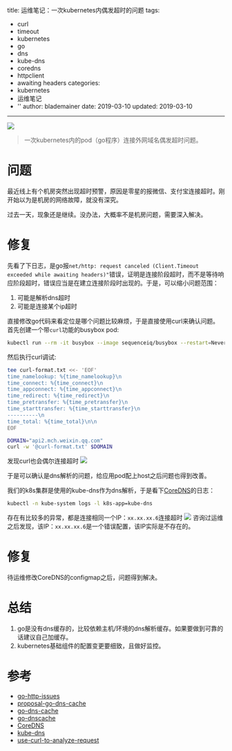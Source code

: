 title: 运维笔记：一次kubernetes内偶发超时的问题
tags:
  - curl
  - timeout
  - kubernetes
  - go
  - dns
  - kube-dns
  - coredns
  - httpclient
  - awaiting headers
categories:
  - kubernetes
  - 运维笔记
  - ''
author: blademainer
date: 2019-03-10
updated: 2019-03-10
---
![](/images/pasted-5.png)
> 一次kubernetes内的pod（go程序）连接外网域名偶发超时问题。
<!-- more -->

# 问题

最近线上有个机房突然出现超时预警，原因是零星的报微信、支付宝连接超时。刚开始以为是机房的网络故障，就没有深究。

过去一天，现象还是继续。没办法，大概率不是机房问题，需要深入解决。


# 修复
先看了下日志，是go报`net/http: request canceled (Client.Timeout exceeded while awaiting headers)"`错误，证明是连接阶段超时，而不是等待响应阶段超时，错误应当是在建立连接阶段时出现的。于是，可以缩小问题范围：
1. 可能是解析dns超时
2. 可能是连接某个ip超时

直接修改go代码来看定位是哪个问题比较麻烦，于是直接使用curl来确认问题。首先创建一个带`curl`功能的busybox pod:
```bash
kubectl run --rm -it busybox --image sequenceiq/busybox --restart=Never
```
然后执行curl调试:
```bash
tee curl-format.txt <<- 'EOF'
time_namelookup: %{time_namelookup}\n
time_connect: %{time_connect}\n
time_appconnect: %{time_appconnect}\n
time_redirect: %{time_redirect}\n
time_pretransfer: %{time_pretransfer}\n
time_starttransfer: %{time_starttransfer}\n
----------\n
time_total: %{time_total}\n\n
EOF

DOMAIN="api2.mch.weixin.qq.com"
curl -w '@curl-format.txt' $DOMAIN
```
发现curl也会偶尔连接超时
![](/images/pasted-1.png)

于是可以确认是dns解析的问题，给应用pod配上host之后问题也得到改善。

我们的k8s集群是使用的kube-dns作为dns解析，于是看下[CoreDNS](https://kubernetes.io/docs/tasks/administer-cluster/dns-custom-nameservers/)的日志：
```bash
kubectl -n kube-system logs -l k8s-app=kube-dns
```
存在有比较多的异常，都是连接相同一个IP：`xx.xx.xx.6`连接超时
![](/images/pasted-3.png)
咨询过运维之后发现，该IP：`xx.xx.xx.6`是一个错误配置，该IP实际是不存在的。

# 修复
待运维修改CoreDNS的configmap之后，问题得到解决。

# 总结
1. go是没有dns缓存的，比较依赖主机/环境的dns解析缓存。如果要做到可靠的话建议自己加缓存。
2. kubernetes基础组件的配置变更要细致，且做好监控。

# 参考
- [go-http-issues](https://github.com/golang/go/issues/16094)
- [proposal-go-dns-cache](https://github.com/golang/go/issues/24796)
- [go-dns-cache](https://stackoverflow.com/questions/40251727/does-go-cache-dns-lookups)
- [go-dnscache](https://github.com/mercari/go-dnscache)
- [CoreDNS](https://kubernetes.io/docs/tasks/administer-cluster/dns-custom-nameservers/)
- [kube-dns](https://kubernetes.io/zh/docs/tasks/administer-cluster/dns-custom-nameservers/)
- [use-curl-to-analyze-request](http://cizixs.com/2017/04/11/use-curl-to-analyze-request/)
